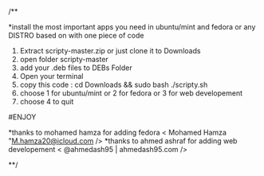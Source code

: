 /**

*install the most important apps you need in ubuntu/mint and fedora or any DISTRO based on with one piece of code

1. Extract scripty-master.zip  or just clone it to Downloads
2. open folder scripty-master
3. add your .deb files to DEBs Folder
4. Open your terminal
5. copy this code : cd Downloads && sudo bash ./scripty.sh
6. choose 1 for ubuntu/mint or 2 for fedora or 3 for web developement
7. choose 4 to quit

#ENJOY

*thanks to mohamed hamza for adding fedora < Mohamed Hamza "M.hamza20@icloud.com />
*thanks to ahmed ashraf for adding web developement < @ahmedash95 | ahmedash95.com />

**/


